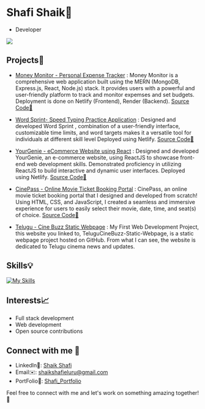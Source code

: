 # Shafi Shaik:ocean:
-  Developer 

![](https://komarev.com/ghpvc/?username=shafi099)

## Projects:wrench:

- [Money Monitor - Personal Expense Tracker](https://moneytracker-mern.netlify.app/) : Money Monitor is a comprehensive web application built using the MERN (MongoDB, Express.js, React, Node.js) stack. It provides users with a powerful and user-friendly platform to track and monitor expemses and set budgets. Deployment is done on Netlify (Frontend), Render (Backend). [Source Code:link:](https://github.com/shafi099/MoneyTracker)

- [Word Sprint- Speed Typing Practice Application](https://word-sprint.netlify.app/) : Designed and developed Word Sprint , combination of a user-friendly interface, customizable time limits, and word targets makes it a versatile tool for individuals at different skill level Deployed using Netlify. [Source Code:link:](https://github.com/shafi099/Touch-Typing-Practice-Application)

- [YourGenie - eCommerce Website using React](https://your-genie.netlify.app/) : Designed and developed YourGenie, an e-commerce website, using ReactJS to showcase front-end web development skills. Demonstrated proficiency in utilizing ReactJS to build interactive and dynamic user interfaces.  Deployed using Netlify. [Source Code:link:](https://github.com/shafi099/YourGenie.com)

- [CinePass - Online Movie Ticket Booking Portal](https://shafi099.github.io/CinePass/) : CinePass, an online movie ticket booking portal that I designed and developed from scratch! Using HTML, CSS, and JavaScript, I created a seamless and immersive experience for users to easily select their movie, date, time, and seat(s) of choice. [Source Code:link:](https://github.com/shafi099/CinePass)

- [Telugu - Cine Buzz Static Webpage](https://shafi099.github.io/TeluguCineBuzz-Static-Webpage.github.io/) :  My First Web Development Project, this website you linked to, TeluguCineBuzz-Static-Webpage, is a static webpage project hosted on GitHub. From what I can see, the website is dedicated to Telugu cinema news and updates.

## Skills:bulb:

[![My Skills](https://skillicons.dev/icons?i=js,html,css,react,mongodb,py,c,cpp,mysql,ps)](https://skillicons.dev)

## Interests:chart_with_upwards_trend:

- Full stack development
- Web development
- Open source contributions

## Connect with me :pushpin:

- LinkedIn:wave:: [Shaik Shafi](https://www.linkedin.com/in/shaik-shafi-eluru/)
- Email:envelope:: [shaikshafieluru@gmail.com](mailto:shaikshafieluru@gmail.com)
- PortFolio:link:: [Shafi_Portfolio](https://shafi-portfolio.netlify.app/)

Feel free to connect with me and let's work on something amazing together! :raising_hand:

